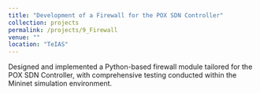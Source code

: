 ```yaml
---
title: "Development of a Firewall for the POX SDN Controller"
collection: projects
permalink: /projects/9_Firewall
venue: ""
location: "TeIAS"
---
```


Designed and implemented a Python-based firewall module tailored for the POX SDN Controller, with comprehensive testing conducted within the Mininet simulation environment.

